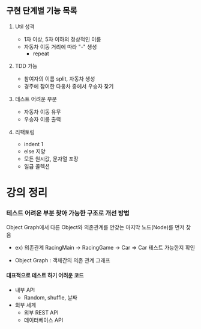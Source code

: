

## 구현 단계별 기능 목록

1. Util 성격 
   - 1자 이상, 5자 이하의 정상적인 이름
   - 자동차 이동 거리에 따라 "-" 생성
     - repeat

2. TDD 가능
   - 참여자의 이름 split, 자동차 생성
   - 경주에 참여한 다옹차 중에서 우승자 찾기

3. 테스트 어려운 부분
   - 자동차 이동 유무
   - 우승자 이름 출력

4. 리팩토링
   - indent 1
   - else 지양
   - 모든 원시값, 문자열 포장
   - 일급 콜렉션




# 강의 정리

### 테스트 어려운 부분 찾아 가능한 구조로 개선 방법
Object Graph에서 다른 Object와 의존관계를 안갖는 마지막 노드(Node)를 먼저 찾음
  - ex) 의존관계 RacingMain -> RacingGame -> Car => Car 테스트 가능한지 확인 
  * Object Graph : 객체간의 의존 관계 그래프

#### 대표적으로 테스트 하기 어려운 코드
- 내부 API
  - Random, shuffle, 날짜
- 외부 세계
  - 외부 REST API
  - 데이터베이스 API